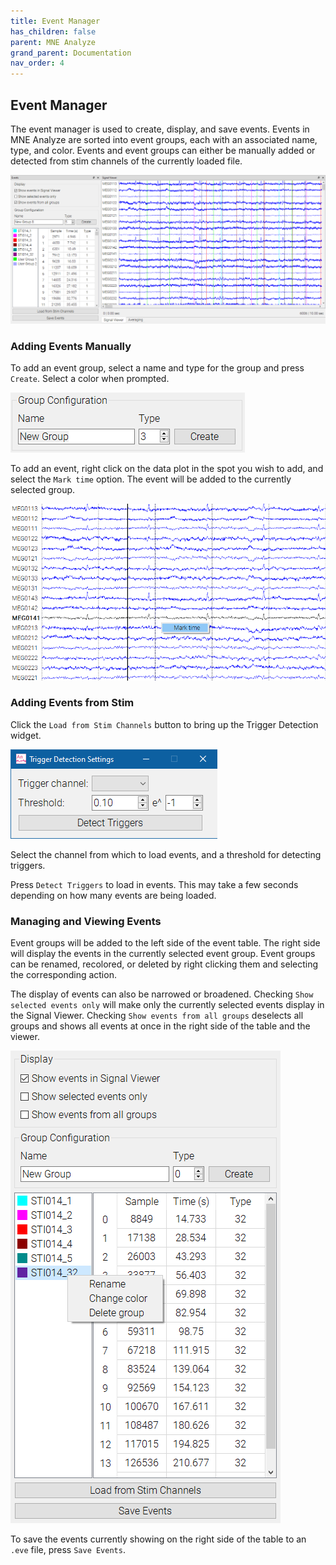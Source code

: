 ```yaml
---
title: Event Manager
has_children: false
parent: MNE Analyze
grand_parent: Documentation
nav_order: 4
---
```

## Event Manager

The event manager is used to create, display, and save events. Events in MNE Analyze are sorted into event groups, each with an associated name, type, and color. Events and event groups can either be manually added or detected from stim channels of the currently loaded file.

![](../../images/analyze/mne_an_annotationmanager_2.png)

### Adding Events Manually

To add an event group, select a name and type for the group and press `Create`. Select a color when prompted.

![](../../images/analyze/mne_an_annotationmanager_4.png)

To add an event, right click on the data plot in the spot you wish to add, and select the `Mark time` option. The event will be added to the currently selected group.

![](../../images/analyze/mne_an_annotationmanager_3.png)

### Adding Events from Stim

Click the `Load from Stim Channels` button to bring up the Trigger Detection widget.

![](../../images/analyze/mne_an_annotationmanager_5.png)

Select the channel from which to load events, and a threshold for detecting triggers.

Press `Detect Triggers` to load in events. This may take a few seconds depending on how many events are being loaded.

### Managing and Viewing Events

Event groups will be added to the left side of the event table. The right side will display the events in the currently selected event group. Event groups can be renamed, recolored, or deleted by right clicking them and selecting the corresponding action.

The display of events can also be narrowed or broadened. Checking `Show selected events only` will make only the currently selected events display in the Signal Viewer. Checking `Show events from all groups` deselects all groups and shows all events at once in the right side of the table and the viewer.

![](../../images/analyze/mne_an_annotationmanager_6.png)

To save the events currently showing on the right side of the table to an `.eve` file, press `Save Events`.
